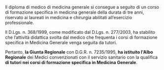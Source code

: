 Il diploma di medico di medicina generale si consegue a seguito di un corso di formazione specifica in medicina generale della durata di tre anni, riservato ai laureati in medicina e chirurgia abilitati all’esercizio professionale.

Il D.Lgs. n. 368/1999, come modificato dal D.Lgs. n. 277/2003, ha stabilito che l’attività didattica svolta dal medico che frequenta i corsi di formazione specifica in Medicina Generale venga seguita da tutori.

Pertanto, **la Giunta Regionale** con D.G.R. n. 7235/1995, **ha istituito l'Albo Regionale** dei Medici convenzionati con il servizio sanitario con la qualifica **di tutori nei corsi di formazione specifica in Medicina Generale**.
